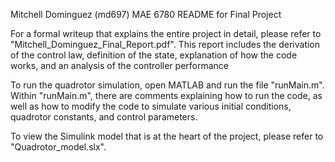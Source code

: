 Mitchell Dominguez (md697)
MAE 6780
README for Final Project

For a formal writeup that explains the entire project in detail, please refer to "Mitchell_Dominguez_Final_Report.pdf". This report includes the derivation of the control law, definition of the state, explanation of how the code works, and an analysis of the controller performance

To run the quadrotor simulation, open MATLAB and run the file "runMain.m". Within "runMain.m", there are comments explaining how to run the code, as well as how to modify the code to simulate various initial conditions, quadrotor constants, and control parameters. 

To view the Simulink model that is at the heart of the project, please refer to "Quadrotor_model.slx". 





